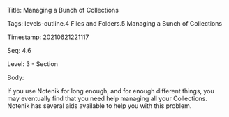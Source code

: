 Title:  Managing a Bunch of Collections

Tags:   levels-outline.4 Files and Folders.5 Managing a Bunch of Collections

Timestamp: 20210621221117

Seq:    4.6

Level:  3 - Section

Body: 

If you use Notenik for long enough, and for enough different things, you may eventually find that you need help managing all your Collections. Notenik has several aids available to help you with this problem. 

